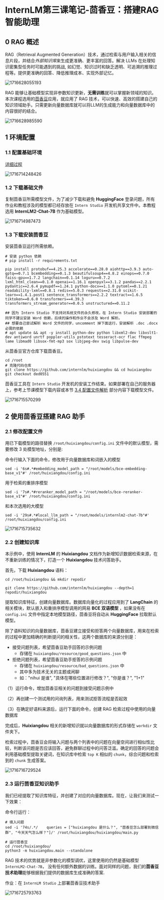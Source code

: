 # InternLM第三课笔记-茴香豆：搭建RAG 智能助理

## 0 RAG 概述

RAG（Retrieval Augmented Generation）技术，通过检索与用户输入相关的信息片段，并结合*外部知识库*来生成更准确、更丰富的回答。解决 LLMs 在处理知识密集型任务时可能遇到的挑战, 如幻觉、知识过时和缺乏透明、可追溯的推理过程等。提供更准确的回答、降低推理成本、实现外部记忆。

![1716628055193](image/lesson3/1716628055193.png)

RAG 能够让基础模型实现非参数知识更新，**无需训练**就可以掌握新领域的知识。本次课程选用的[茴香豆](https://github.com/InternLM/HuixiangDou)应用，就应用了 RAG 技术，可以快速、高效的搭建自己的知识领域助手。只需更新向量数据库就可以将LLM的生成能力和向量数据库中的内容很好的结合。

![1716628985590](image/lesson3/1716628985590.png)

## 1 环境配置

### 1.1 配置基础环境

[详细过程](https://github.com/InternLM/Tutorial/blob/camp2/huixiangdou/readme.md#1-%E7%8E%AF%E5%A2%83%E9%85%8D%E7%BD%AE)

![1716714248426](image/lesson3/1716714248426.png)

### 1.2 下载基础文件

复制茴香豆所需模型文件，为了减少下载和避免 **HuggingFace** 登录问题，所有作业和教程涉及的模型都已经存放在 `Intern Studio` 开发机共享文件中。本教程选用 **InternLM2-Chat-7B** 作为基础模型。

![1716714987473](image/lesson3/1716714987473.png)

### 1.3 下载安装茴香豆

安装茴香豆运行所需依赖。

```shell
# 安装 python 依赖
# pip install -r requirements.txt

pip install protobuf==4.25.3 accelerate==0.28.0 aiohttp==3.9.3 auto-gptq==0.7.1 bcembedding==0.1.3 beautifulsoup4==4.8.2 einops==0.7.0 faiss-gpu==1.7.2 langchain==0.1.14 loguru==0.7.2 lxml_html_clean==0.1.0 openai==1.16.1 openpyxl==3.1.2 pandas==2.2.1 pydantic==2.6.4 pymupdf==1.24.1 python-docx==1.1.0 pytoml==0.1.21 readability-lxml==0.8.1 redis==5.0.3 requests==2.31.0 scikit-learn==1.4.1.post1 sentence_transformers==2.2.2 textract==1.6.5 tiktoken==0.6.0 transformers==4.39.3 transformers_stream_generator==0.0.5 unstructured==0.11.2

## 因为 Intern Studio 不支持对系统文件的永久修改，在 Intern Studio 安装部署的同学不建议安装 Word 依赖，后续的操作和作业不会涉及 Word 解析。
## 想要自己尝试解析 Word 文件的同学，uncomment 掉下面这行，安装解析 .doc .docx 必需的依赖
# apt update && apt -y install python-dev python libxml2-dev libxslt1-dev antiword unrtf poppler-utils pstotext tesseract-ocr flac ffmpeg lame libmad0 libsox-fmt-mp3 sox libjpeg-dev swig libpulse-dev
```

从茴香豆官方仓库下载茴香豆。

```
cd /root
# 克隆代码仓库
git clone https://github.com/internlm/huixiangdou && cd huixiangdou
git checkout ded0551
```

茴香豆工具在 `Intern Studio` 开发机的安装工作结束。如果部署在自己的服务器上，参考上节课模型下载内容或本节 [3.4 配置文件解析](https://github.com/InternLM/Tutorial/blob/camp2/huixiangdou/readme.md#34-%E9%85%8D%E7%BD%AE%E6%96%87%E4%BB%B6%E8%A7%A3%E6%9E%90) 部分内容下载模型文件。

![1716715570299](image/lesson3/1716715570299.png)

## 2 使用茴香豆搭建 RAG 助手

### 2.1 修改配置文件

用已下载模型的路径替换 `/root/huixiangdou/config.ini` 文件中的默认模型，需要修改 3 处模型地址，分别是:

命令行输入下面的命令，修改用于向量数据库和词嵌入的模型

```shell
sed -i '6s#.*#embedding_model_path = "/root/models/bce-embedding-base_v1"#' /root/huixiangdou/config.ini
```

用于检索的重排序模型

```shell
sed -i '7s#.*#reranker_model_path = "/root/models/bce-reranker-base_v1"#' /root/huixiangdou/config.ini
```

和本次选用的大模型

```shell
sed -i '29s#.*#local_llm_path = "/root/models/internlm2-chat-7b"#' /root/huixiangdou/config.ini
```

![1716715735632](image/lesson3/1716715735632.png)

### 2.2 创建知识库

本示例中，使用 **InternLM** 的 **Huixiangdou** 文档作为新增知识数据检索来源，在不重新训练的情况下，打造一个 **Huixiangdou** 技术问答助手。

首先，下载 **Huixiangdou** 语料：

```shell
cd /root/huixiangdou && mkdir repodir

git clone https://github.com/internlm/huixiangdou --depth=1 repodir/huixiangdou
```

提取知识库特征，创建向量数据库。数据库向量化的过程应用到了 **LangChain** 的相关模块，默认嵌入和重排序模型调用的网易  **BCE 双语模型** ，如果没有在 `config.ini` 文件中指定本地模型路径，茴香豆将自动从 **HuggingFace** 拉取默认模型。

除了语料知识的向量数据库，茴香豆建立接受和拒答两个向量数据库，用来在检索的过程中更加精确的判断提问的相关性，这两个数据库的来源分别是：

* 接受问题列表，希望茴香豆助手回答的示例问题
  * 存储在 `huixiangdou/resource/good_questions.json` 中
* 拒绝问题列表，希望茴香豆助手拒答的示例问题
  * 存储在 `huixiangdou/resource/bad_questions.json` 中
  * 其中多为技术无关的主题或闲聊
  * 如："nihui 是谁", "具体在哪些位置进行修改？", "你是谁？", "1+1"

（1）运行命令，增加茴香豆相关的问题到接受问题示例中

（2）再创建一个测试用的问询列表，用来测试拒答流程是否起效

（3）在确定好语料来源后，运行下面的命令，创建 RAG 检索过程中使用的向量数据库

完成后，**Huixiangdou** 相关的新增知识就以向量数据库的形式存储在 `workdir` 文件夹下。

检索过程中，茴香豆会将输入问题与两个列表中的问题在向量空间进行相似性比较，判断该问题是否应该回答，避免群聊过程中的问答泛滥。确定的回答的问题会利用基础模型提取关键词，在知识库中检索 `top K` 相似的 `chunk`，综合问题和检索到的 `chunk` 生成答案。

![1716716729524](image/lesson3/1716716729524.png)

### 2.3 运行茴香豆知识助手

我们已经提取了知识库特征，并创建了对应的向量数据库。现在，让我们来测试一下效果：

命令行运行：

```shell
# 填入问题
sed -i '74s/.*/    queries = ["huixiangdou 是什么？", "茴香豆怎么部署到微信群", "今天天气怎么样？"]/' /root/huixiangdou/huixiangdou/main.py

# 运行茴香豆
cd /root/huixiangdou/
python3 -m huixiangdou.main --standalone
```

RAG 技术的优势就是非参数化的模型调优，这里使用的仍然是基础模型 `InternLM2-Chat-7B`， 没有任何额外数据的训练。面对同样的问题，我们的**茴香豆技术助理**能够根据我们提供的数据库生成准确的答案.

作业：在 `InternLM Studio` 上部署茴香豆技术助手

![1716725793763](image/lesson3/1716725793763.png)
